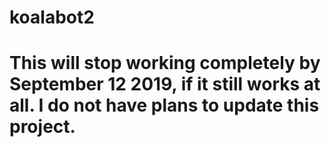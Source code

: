 # koalabot2

# This will stop working completely by September 12 2019, if it still works at all. I do not have plans to update this project.
